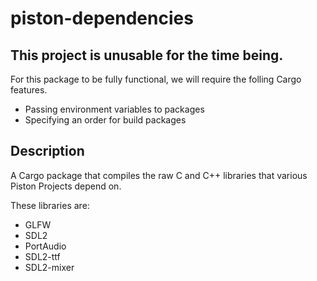 piston-dependencies
===================

## This project is unusable for the time being.

For this package to be fully functional, we will require the folling Cargo
features.

* Passing environment variables to packages
* Specifying an order for build packages

## Description

A Cargo package that compiles the raw C and C++ libraries that various Piston Projects depend on.


These libraries are:

* GLFW
* SDL2
* PortAudio
* SDL2-ttf
* SDL2-mixer

